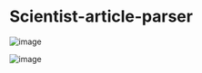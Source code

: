 # Scientist-article-parser




![image](https://drive.google.com/uc?export=view&id=1913oZeBZPBNiUuk8gu3ZSbLBA2l_VQtG)

![image](https://drive.google.com/uc?export=view&id=10h2nntgfHVTWSAtNcf6BhtIlP1ZgBmHb)
